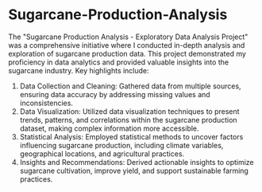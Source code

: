 # Sugarcane-Production-Analysis
The "Sugarcane Production Analysis - Exploratory Data Analysis Project" was a comprehensive initiative where I conducted in-depth analysis and exploration of sugarcane production data. This project demonstrated my proficiency in data analytics and provided valuable insights into the sugarcane industry. Key highlights include:
1. Data Collection and Cleaning: Gathered data from multiple sources, ensuring data accuracy by addressing missing values and inconsistencies.
2. Data Visualization: Utilized data visualization techniques to present trends, patterns, and correlations within the sugarcane production dataset, making complex information more accessible.
3. Statistical Analysis: Employed statistical methods to uncover factors influencing sugarcane production, including climate variables, geographical locations, and agricultural practices.
4. Insights and Recommendations: Derived actionable insights to optimize sugarcane cultivation, improve yield, and support sustainable farming practices.

